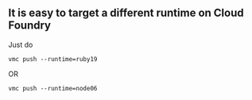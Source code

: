 ## It is easy to target a different runtime on Cloud Foundry

Just do

    vmc push --runtime=ruby19

OR

    vmc push --runtime=node06
